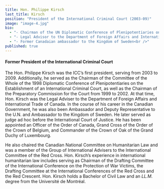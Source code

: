 ```yaml
---
title: Hon. Philippe Kirsch
last_title: Kirsch
position: "President of the International Criminal Court (2003-09)"
image: "image-4.jpg"
bio: 
  - "- Chairman of the UN Diplomatic Conference of Plenipotentiaries on the Establishment of the International Criminal Court (1999-2002)<br />"
  - "- Legal Advisor to the Department of Foreign Affairs and International Trade of Canada Ambassador and Deputy Representative to the UN (1988 â€“ 1992)<br />"
  - "- Former Canadaian ambassador to the Kingdom of Sweden<br />"
published: true
---
```


#### Former President of the International Criminal Court
The Hon. Philippe Kirsch was the ICC’s first president, serving from 2003 to 2009. Additionally, he served as the Chairman of the Committee of the Whole of the 1998 Diplomatic Conference of Plenipotentiaries on the Establishment of an International Criminal Court, as well as the Chairman of the Preparatory Commission for the Court from 1999 to 2002. At that time, Hon. Kirsch was the Legal Adviser to the Department of Foreign Affairs and International Trade of Canada. In the course of his career in the Canadian Government, he was also been Ambassador and Deputy Representative to the U.N. and Ambassador to the Kingdom of Sweden. He later served as judge ad hoc before the International Court of Justice. He has been appointed an Officer of the Order of Canada, Grand Cross of the Order of the Crown of Belgium, and Commander of the Crown of Oak of the Grand Duchy of Luxembourg. 

He also chaired the Canadian National Committee on Humanitarian Law and was a member of the Group of International Advisers to the International Committee of the Red Cross. Hon. Kirsch’s experience in international humanitarian law includes serving as Chairman of the Drafting Committee of the International Conference on the Protection of War Victims, the Drafting Committee at the International Conferences of the Red Cross and the Red Crescent. Hon. Kirsch holds a Bachelor of Civil Law and an _LL.M._ degree from the Université de Montréal.
